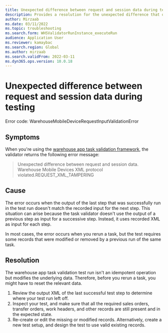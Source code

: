 ```yaml
---
title: Unexpected difference between request and session data during testing
description: Provides a resolution for the unexpected difference that occurs between request and session data in warehouse app task validation results.
author: Mirzaab
ms.date: 03/11/2022
ms.topic: troubleshooting
ms.search.form: WHSValidatorRunInstance_executeRun
audience: Application User
ms.reviewer: kamaybac
ms.search.region: Global
ms.author: mirzaab
ms.search.validFrom: 2022-03-11
ms.dyn365.ops.version: 10.0.18
---
```


# Unexpected difference between request and session data during testing

Error code: WarehouseMobileDeviceRequestInputValidationError

## Symptoms

When you're using the [warehouse app task validation framework](/dynamics365-release-plan/2019wave2/dynamics365-supply-chain-management/warehouse-app-task-validation-rsat), the validator returns the following error message:

> Unexpected difference between request and session data. Warehouse Mobile Devices XML protocol violated.REQUEST_XML_TAMPERING

## Cause

The error occurs when the output of the last step that was successfully run in the test run doesn't match the recorded input for the next step. This situation can arise because the task validator doesn't use the output of a previous step as input for a successive step. Instead, it uses recorded XML as input for each step.

In most cases, the error occurs when you rerun a task, but the test requires some records that were modified or removed by a previous run of the same task.

## Resolution

The warehouse app task validation test run isn't an idempotent operation but modifies the underlying data. Therefore, before you rerun a task, you might have to reset the relevant data.

1. Review the output XML of the last successful test step to determine where your test run left off.
1. Inspect your test, and make sure that all the required sales orders, transfer orders, work headers, and other records are still present and in the expected state.
1. Re-create or edit the missing or modified records. Alternatively, create a new test setup, and design the test to use valid existing records.
